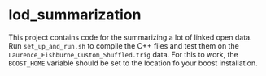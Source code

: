 # lod_summarization
This project contains code for the summarizing a lot of linked open data.
Run `set_up_and_run.sh` to compile the C++ files and test them on the `Laurence_Fishburne_Custom_Shuffled.trig` data.
For this to work, the `BOOST_HOME` variable should be set to the location fo your boost installation.
